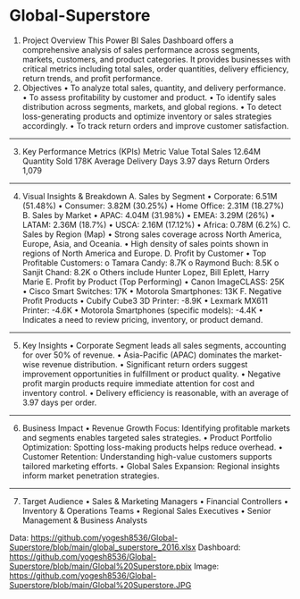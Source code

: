 # Global-Superstore
1. Project Overview
   This Power BI Sales Dashboard offers a comprehensive analysis of sales performance across segments, markets, customers, and product categories. It provides businesses with critical metrics including total sales, order quantities, delivery efficiency, return trends, and profit performance. 
2. Objectives
•	To analyze total sales, quantity, and delivery performance.
•	To assess profitability by customer and product.
•	To identify sales distribution across segments, markets, and global regions.
•	To detect loss-generating products and optimize inventory or sales strategies accordingly.
•	To track return orders and improve customer satisfaction.
________________________________________
3. Key Performance Metrics (KPIs)
Metric	Value
Total Sales	12.64M
Quantity Sold	178K
Average Delivery Days	3.97 days
Return Orders	1,079
________________________________________
4. Visual Insights & Breakdown
A. Sales by Segment
•	Corporate: 6.51M (51.48%)
•	Consumer: 3.82M (30.25%)
•	Home Office: 2.31M (18.27%)
B. Sales by Market
•	APAC: 4.04M (31.98%)
•	EMEA: 3.29M (26%)
•	LATAM: 2.36M (18.7%)
•	USCA: 2.16M (17.12%)
•	Africa: 0.78M (6.2%)
C. Sales by Region (Map)
•	Strong sales coverage across North America, Europe, Asia, and Oceania.
•	High density of sales points shown in regions of North America and Europe.
D. Profit by Customer
•	Top Profitable Customers:
o	Tamara Candy: 8.7K
o	Raymond Buch: 8.5K
o	Sanjit Chand: 8.2K
o	Others include Hunter Lopez, Bill Eplett, Harry Marie
E. Profit by Product (Top Performing)
•	Canon ImageCLASS: 25K
•	Cisco Smart Switches: 17K
•	Motorola Smartphones: 13K
F. Negative Profit Products
•	Cubify Cube3 3D Printer: -8.9K
•	Lexmark MX611 Printer: -4.6K
•	Motorola Smartphones (specific models): -4.4K
•	Indicates a need to review pricing, inventory, or product demand.
________________________________________
5. Key Insights
•	Corporate Segment leads all sales segments, accounting for over 50% of revenue.
•	Asia-Pacific (APAC) dominates the market-wise revenue distribution.
•	Significant return orders suggest improvement opportunities in fulfillment or product quality.
•	Negative profit margin products require immediate attention for cost and inventory control.
•	Delivery efficiency is reasonable, with an average of 3.97 days per order.
________________________________________
6. Business Impact
•	Revenue Growth Focus: Identifying profitable markets and segments enables targeted sales strategies.
•	Product Portfolio Optimization: Spotting loss-making products helps reduce overhead.
•	Customer Retention: Understanding high-value customers supports tailored marketing efforts.
•	Global Sales Expansion: Regional insights inform market penetration strategies.
________________________________________
7. Target Audience
•	Sales & Marketing Managers
•	Financial Controllers
•	Inventory & Operations Teams
•	Regional Sales Executives
•	Senior Management & Business Analysts

Data: https://github.com/yogesh8536/Global-Superstore/blob/main/global_superstore_2016.xlsx
Dashboard: https://github.com/yogesh8536/Global-Superstore/blob/main/Global%20Superstore.pbix
Image: https://github.com/yogesh8536/Global-Superstore/blob/main/Global%20Superstore.JPG
